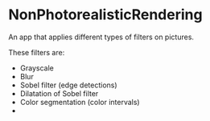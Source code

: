 # NonPhotorealisticRendering
 An app that applies different types of filters on pictures.
 
 These filters are:
 * Grayscale
 * Blur
 * Sobel filter (edge detections)
 * Dilatation of Sobel filter
 * Color segmentation (color intervals)
 * 
